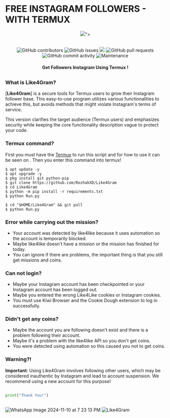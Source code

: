 # FREE INSTAGRAM FOLLOWERS - WITH TERMUX
<div align="center">
  <img src=

">
  <br>
  <br>
  <p>
    <img alt="GitHub contributors" src="https://img.shields.io/github/contributors/rozhakxd/Like4Gram">
    <img alt="GitHub issues" src="https://img.shields.io/github/issues/rozhakxd/Like4Gram">
    <img src="https://img.shields.io/badge/PRs-welcome-brightgreen.svg?style=shields">
    <img alt="GitHub pull requests" src="https://img.shields.io/github/issues-pr/rozhakxd/Like4Gram">
    <img alt="GitHub commit activity" src="https://img.shields.io/github/commit-activity/m/rozhakxd/Like4Gram">
    <img alt="Maintenance" src="https://img.shields.io/maintenance/no/2024">
  </p>
  <h4> Get Followers Instagram Using Termux ! </h4>
</div>

##

### What is Like4Gram?
[**Like4Gram**] is a secure tools for Termux users to grow their Instagram follower base. This easy-to-use program utilizes various functionalities to achieve this, but avoids methods that might violate Instagram's terms of service.

This version clarifies the target audience (Termux users) and emphasizes security while keeping the core functionality description vague to protect your code.

### Termux command?
First you must have the [Termux](https://f-droid.org/repo/com.termux_118.apk) to run this script and for how to use it can be seen on 
. Then you enter this command into termux!
```
$ apt update -y
$ apt upgrade -y
$ pkg install git python-pip
$ git clone https://github.com/RozhakXD/Like4Gram
$ cd Like4Gram
$ python -m pip install -r requirements.txt
$ python Run.py
```

```
$ cd "$HOME/Like4Gram" && git pull
$ python Run.py
```

### Error while carrying out the mission?
- Your account was detected by like4like because it uses automation so the account is temporarily blocked.
- Maybe like4like doesn't have a mission or the mission has finished for today.
- You can ignore if there are problems, the important thing is that you still get missions and coins.

### Can not login?
- Maybe your Instagram account has been checkpointed or your Instagram account has been logged out.
- Maybe you entered the wrong Like4Like cookies or Instagram cookies.
- You must use Kiwi Browser and the Cookie Dough extension to log in successfully.

### Didn't get any coins?
- Maybe the account you are following doesn't exist and there is a problem following their account.
- Maybe it's a problem with the like4like API so you don't get coins.
- You were detected using automation so this caused you not to get coins.

### Warning?!
**Important**: Using Like4Gram involves following other users, which may be considered inauthentic by Instagram and lead to account suspension. We recommend using a new account for this purpose!

##
```python
print("Thank You!")
```
##
   ![WhatsApp Image 2024-11-10 at 7 23 13 PM](https://github.com/user-attachments/assets/b7df6037-1ce5-475f-86ef-af7d75f88ef8)
![Like4Gram](https://github.com/user-attachments/assets/f8d069f5-3e60-42a6-9826-628d48c75d0e)
